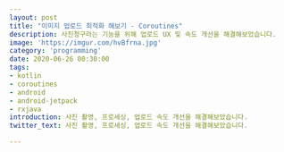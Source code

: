 ```yaml
---
layout: post
title: "이미지 업로드 최적화 해보기 - Coroutines"
description: 사진청구라는 기능을 위해 업로드 UX 및 속도 개선을 해결해보았습니다.
image: 'https://imgur.com/hvBfrna.jpg'
category: 'programming'
date: 2020-06-26 00:30:00
tags:
- kotlin
- coroutines
- android
- android-jetpack
- rxjava
introduction: 사진 촬영, 프로세싱, 업로드 속도 개선을 해결해보았습니다.
twitter_text: 사진 촬영, 프로세싱, 업로드 속도 개선을 해결해보았습니다.

---
```


# 